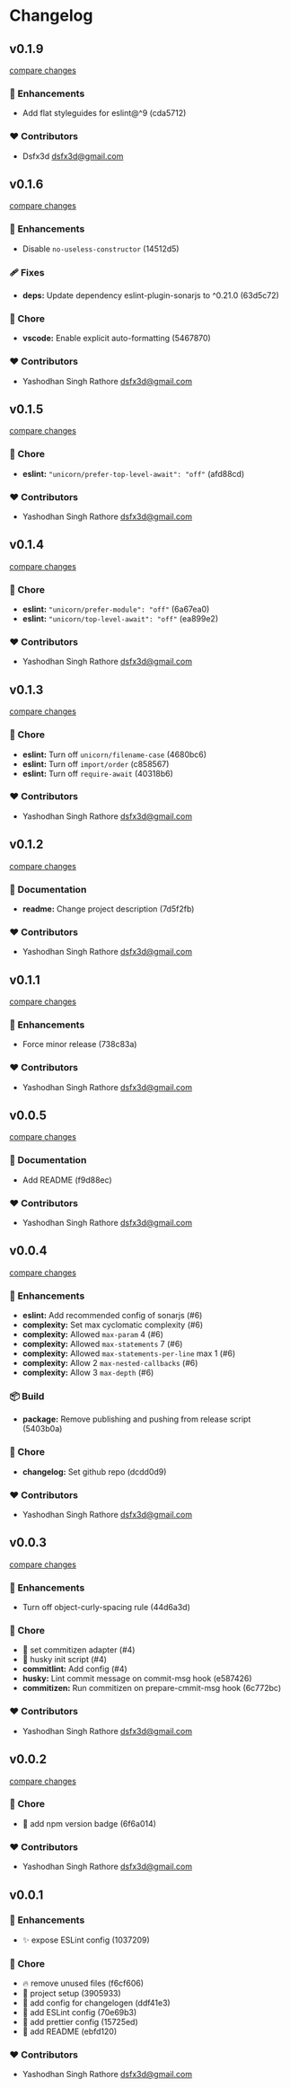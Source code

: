 # Changelog

## v0.1.9

[compare changes](https://undefined/undefined/compare/v0.1.6...v0.1.9)

### 🚀 Enhancements

- Add flat styleguides for eslint@^9 (cda5712)

### ❤️  Contributors

- Dsfx3d <dsfx3d@gmail.com>

## v0.1.6

[compare changes](https://undefined/undefined/compare/v0.1.5...v0.1.6)

### 🚀 Enhancements

- Disable `no-useless-constructor` (14512d5)

### 🩹 Fixes

- **deps:** Update dependency eslint-plugin-sonarjs to ^0.21.0 (63d5c72)

### 🏡 Chore

- **vscode:** Enable explicit auto-formatting (5467870)

### ❤️  Contributors

- Yashodhan Singh Rathore <dsfx3d@gmail.com>

## v0.1.5

[compare changes](https://undefined/undefined/compare/v0.1.4...v0.1.5)

### 🏡 Chore

- **eslint:** `"unicorn/prefer-top-level-await": "off"` (afd88cd)

### ❤️  Contributors

- Yashodhan Singh Rathore <dsfx3d@gmail.com>

## v0.1.4

[compare changes](https://undefined/undefined/compare/v0.1.3...v0.1.4)

### 🏡 Chore

- **eslint:** `"unicorn/prefer-module": "off"` (6a67ea0)
- **eslint:** `"unicorn/top-level-await": "off"` (ea899e2)

### ❤️  Contributors

- Yashodhan Singh Rathore <dsfx3d@gmail.com>

## v0.1.3

[compare changes](https://undefined/undefined/compare/v0.1.2...v0.1.3)

### 🏡 Chore

- **eslint:** Turn off `unicorn/filename-case` (4680bc6)
- **eslint:** Turn off `import/order` (c858567)
- **eslint:** Turn off `require-await` (40318b6)

### ❤️  Contributors

- Yashodhan Singh Rathore <dsfx3d@gmail.com>

## v0.1.2

[compare changes](https://undefined/undefined/compare/v0.1.1...v0.1.2)

### 📖 Documentation

- **readme:** Change project description (7d5f2fb)

### ❤️  Contributors

- Yashodhan Singh Rathore <dsfx3d@gmail.com>

## v0.1.1

[compare changes](https://undefined/undefined/compare/v0.0.5...v0.1.1)

### 🚀 Enhancements

- Force minor release (738c83a)

### ❤️  Contributors

- Yashodhan Singh Rathore <dsfx3d@gmail.com>

## v0.0.5

[compare changes](https://undefined/undefined/compare/v0.0.4...v0.0.5)

### 📖 Documentation

- Add README (f9d88ec)

### ❤️  Contributors

- Yashodhan Singh Rathore <dsfx3d@gmail.com>

## v0.0.4

[compare changes](https://undefined/undefined/compare/v0.0.3...v0.0.4)

### 🚀 Enhancements

- **eslint:** Add recommended config of sonarjs (#6)
- **complexity:** Set max cyclomatic complexity (#6)
- **complexity:** Allowed `max-param` 4 (#6)
- **complexity:** Allowed `max-statements` 7 (#6)
- **complexity:** Allowed `max-statements-per-line` max 1 (#6)
- **complexity:** Allow 2 `max-nested-callbacks` (#6)
- **complexity:** Allow 3 `max-depth` (#6)

### 📦 Build

- **package:** Remove publishing and pushing from release script (5403b0a)

### 🏡 Chore

- **changelog:** Set github repo (dcdd0d9)

### ❤️  Contributors

- Yashodhan Singh Rathore <dsfx3d@gmail.com>

## v0.0.3

[compare changes](https://undefined/undefined/compare/v0.0.2...v0.0.3)

### 🚀 Enhancements

- Turn off object-curly-spacing rule (44d6a3d)

### 🏡 Chore

- 🔧  set commitizen adapter (#4)
- 🔨  husky init script (#4)
- **commitlint:** Add config (#4)
- **husky:** Lint commit message on commit-msg hook (e587426)
- **commitizen:** Run commitizen on prepare-cmmit-msg hook (6c772bc)

### ❤️  Contributors

- Yashodhan Singh Rathore <dsfx3d@gmail.com>

## v0.0.2

[compare changes](https://undefined/undefined/compare/v0.0.1...v0.0.2)

### 🏡 Chore

- 📝 add npm version badge (6f6a014)

### ❤️  Contributors

- Yashodhan Singh Rathore <dsfx3d@gmail.com>

## v0.0.1

### 🚀 Enhancements

- ✨  expose ESLint config (1037209)

### 🏡 Chore

- 🔥  remove unused files (f6cf606)
- 🎉 project setup (3905933)
- 🔧  add config for changelogen (ddf41e3)
- 🔧  add ESLint config (70e69b3)
- 🔧  add prettier config (15725ed)
- 📝 add README (ebfd120)

### ❤️  Contributors

- Yashodhan Singh Rathore <dsfx3d@gmail.com>
